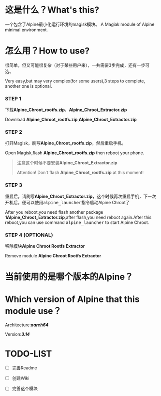 # 这是什么？What's this?
一个包含了Alpine最小化运行环境的magisk模块。
A Magiak module of Alpine minimal environment.
# 怎么用？How to use?
很简单，但又可能很复杂（对于某些用户来），一共需要3步完成，还有一步可选。

Very easy,but may very complex(for some users),3 steps to complete, another one is optional.

### STEP 1
下载**Alpine_Chroot_rootfs.zip**，**Alpine_Chroot_Extractor.zip**

Download **Alpine_Chroot_rootfs.zip**,**Alpine_Chroot_Extractor.zip**

### STEP 2
打开Magisk，刷写**Alpine_Chroot_rootfs.zip**，然后重启手机。

Open Magisk,flash **Alpine_Chroot_rootfs.zip** then reboot your phone.

> 注意这个时候不要安装**Alpine_Chroot_Extractor.zip**
>
> Attention! Don't flash **Alpine_Chroot_rootfs.zip** at this moment!

### STEP 3
重启后，请刷写**Alpine_Chroot_Extractor.zip**，这个时候再次重启手机，下一次开机后，便可以使用<kbd>alpine_launcher</kbd>指令启动Alpine Chroot了

After you reboot,you need flash another package **1Alpine_Chroot_Extractor.zip**,after flash,you need reboot again.After this reboot,you can use command <kbd>alpine_launcher</kbd> to start Alpine Chroot.

### STEP 4 (OPTIONAL)
移除模块**Alpine Chroot Rootfs Extractor**

Remove module **Alpine Chroot Rootfs Extractor**

# 当前使用的是哪个版本的Alpine？

# Which version of Alpine that this module use？
Architecture:***aarch64***

Version:***3.14***

# TODO-LIST
- [ ] 完善Readme

- [ ] 创建Wiki

- [ ] 完善这个模块
